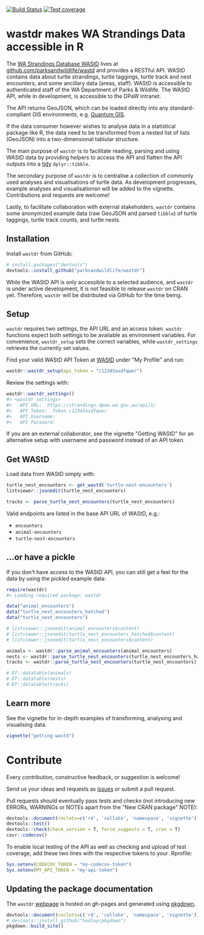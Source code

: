 
[![Build Status](https://travis-ci.org/parksandwildlife/wastdr.svg?branch=master)](https://travis-ci.org/parksandwildlife/wastdr) [![Test coverage](https://codecov.io/gh/parksandwildlife/wastdr/branch/master/graph/badge.svg)](https://codecov.io/gh/parksandwildlife/wastdr)

wastdr makes WA Strandings Data accessible in R
===============================================

The [WA Strandings Database WAStD](https://strandings.dpaw.wa.gov.au/) lives at [github.com/parksandwildlife/wastd](https://github.com/parksandwildlife/wastd) and provides a RESTful API. WAStD contains data about turtle strandings, turtle taggings, turtle track and nest encounters, and some ancillary data (areas, staff). WAStD is accessible to authenticated staff of the WA Department of Parks & Wildlife. The WAStD API, while in development, is accessible to the DPaW intranet.

The API returns GeoJSON, which can be loaded directly into any standard-compliant GIS environments, e.g. [Quantum GIS](http://www.qgis.org/en/site/).

If the data consumer however wishes to analyse data in a statistical package like R, the data need to be transformed from a nested list of lists (GeoJSON) into a two-dimensional tablular structure.

The main purpose of `wastdr` is to facilitate reading, parsing and using WAStD data by providing helpers to access the API and flatten the API outputs into a [tidy](http://vita.had.co.nz/papers/tidy-data.html) `dplyr::tibble`.

The secondary purpose of `wastdr` is to centralise a collection of commonly used analyses and visualisations of turtle data. As development progresses, example analyses and visualisationsn will be added to the vignette. Contributions and requests are welcome!

Lastly, to facilitate collaboration with external stakeholders, `wastdr` contains some anonymized example data (raw GeoJSON and parsed `tibble`) of turtle taggings, turtle track counts, and turtle nests.

Installation
------------

Install `wastdr` from GitHub:

``` r
# install.packages("devtools")
devtools::install_github("parksandwildlife/wastdr")
```

While the WAStD API is only accessible to a selected audience, and `wastdr` is under active development, it is not feasible to release `wastdr` on CRAN yet. Therefore, `wastdr` will be distributed via GitHub for the time being.

Setup
-----

`wastdr` requires two settings, the API URL and an access token. `wastdr` functions expect both settings to be available as environment variables. For convenience, `wastdr_setup` sets the correct variables, while `wastdr_settings` retrieves the currently set values.

Find your valid WAStD API Token at [WAStD](https://strandings.dpaw.wa.gov.au/) under "My Profile" and run:

``` r
wastdr::wastdr_setup(api_token = "c12345asdfqwer")
```

Review the settings with:

``` r
wastdr::wastdr_settings()
#> <wastdr settings>
#>   API URL:  https://strandings.dpaw.wa.gov.au/api/1/ 
#>   API Token:  Token c12345asdfqwer 
#>   API Username:   
#>   API Password:
```

If you are an external collaborator, see the vignette "Getting WAStD" for an alternative setup with username and password instead of an API token.

Get WAStD
---------

Load data from WAStD simply with:

``` r
turtle_nest_encounters <- get_wastd('turtle-nest-encounters')
listviewer::jsonedit(turtle_nest_encounters)

tracks <- parse_turtle_nest_encounters(turtle_nest_encounters)
```

Valid endpoints are listed in the base API URL of WAStD, e.g.:

-   `encounters`
-   `animal-encounters`
-   `turtle-nest-encounters`

...or have a pickle
-------------------

If you don't have access to the WAStD API, you can still get a feel for the data by using the pickled example data:

``` r
require(wastdr)
#> Loading required package: wastdr

data("animal_encounters")
data("turtle_nest_encounters_hatched")
data("turtle_nest_encounters")

# listviewer::jsonedit(animal_encounters$content)
# listviewer::jsonedit(turtle_nest_encounters_hatched$content)
# listviewer::jsonedit(turtle_nest_encounters$content)

animals <- wastdr::parse_animal_encounters(animal_encounters)
nests <- wastdr::parse_turtle_nest_encounters(turtle_nest_encounters_hatched)
tracks <- wastdr::parse_turtle_nest_encounters(turtle_nest_encounters)

# DT::datatable(animals)
# DT::datatable(nests)
# DT::datatable(tracks)
```

Learn more
----------

See the vignette for in-depth examples of transforming, analysing and visualising data.

``` r
vignette("getting-wastd")
```

Contribute
==========

Every contribution, constructive feedback, or suggestion is welcome!

Send us your ideas and requests as [issues](https://github.com/parksandwildlife/wastdr/issues) or submit a pull request.

Pull requests should eventually pass tests and checks (not introducing new ERRORs, WARNINGs or NOTEs apart from the "New CRAN package" NOTE):

``` r
devtools::document(roclets=c('rd', 'collate', 'namespace', 'vignette'))
devtools::test()
devtools::check(check_version = T, force_suggests = T, cran = T)
covr::codecov()
```

To enable local testing of the API as well as checking and upload of test coverage, add these two lines with the respective tokens to your .Rprofile:

``` r
Sys.setenv(CODECOV_TOKEN = "my-codecov-token")
Sys.setenv(MY_API_TOKEN = "my-api-token")
```

Updating the package documentation
----------------------------------

The `wastdr` [webpage](https://parksandwildlife.github.io/wastdr/) is hosted on gh-pages and generated using [pkgdown](https://github.com/hadley/pkgdown).

``` r
devtools::document(roclets=c('rd', 'collate', 'namespace', 'vignette'))
# devtools::install_github("hadley/pkgdown")
pkgdown::build_site()
```
